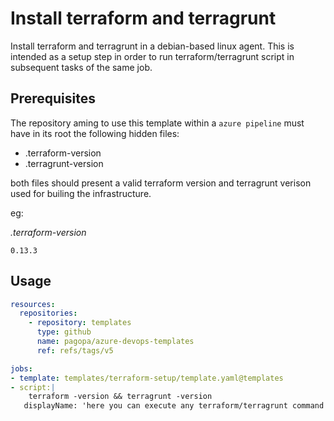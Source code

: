 # Install terraform and terragrunt

Install terraform and terragrunt in a debian-based linux agent. This is intended as a setup step in order to run terraform/terragrunt script in subsequent tasks of the same job.

## Prerequisites

The repository aming to use this template within a `azure pipeline` must have in its root the following hidden files:

* .terraform-version
* .terragrunt-version

both files should present a valid terraform version and terragrunt verison used for builing the infrastructure.

eg:

_.terraform-version_
```
0.13.3
```

## Usage

```yaml
resources:
  repositories:
    - repository: templates
      type: github
      name: pagopa/azure-devops-templates
      ref: refs/tags/v5

jobs:
- template: templates/terraform-setup/template.yaml@templates
- script:|
    terraform -version && terragrunt -version 
   displayName: 'here you can execute any terraform/terragrunt command'
```
